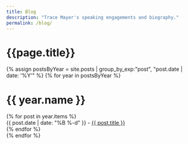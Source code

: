 ```yaml
---
title: Blog
description: "Trace Mayer's speaking engagements and biography."
permalink: /blog/
---
```


<div class="container">
  <div class="row w-100">
    <div class="col-md-12 text-start pb-md-5 px-md-5">
      <p class="main-p1 ps-3"></p>
      <h1 class="fw-bold display-4 main-h1 pb-3 pb-md-4 px-2">{{page.title}}</h1>
        {% assign postsByYear = site.posts | group_by_exp:"post", "post.date | date: '%Y'" %}
        {% for year in postsByYear %}
          <div class="row py-3 px-2">
            <h1>{{ year.name }}</h1>
            {% for post in year.items %}
              <div><span>{{ post.date | date: "%B %-d" }}</span> - <a href="{{site.baseurl}}{{ post.url }}" class="text-link">{{ post.title }}</a></div>
            {% endfor %}
          </div>
        {% endfor %}  	 
    </div>
  </div>
</div>
